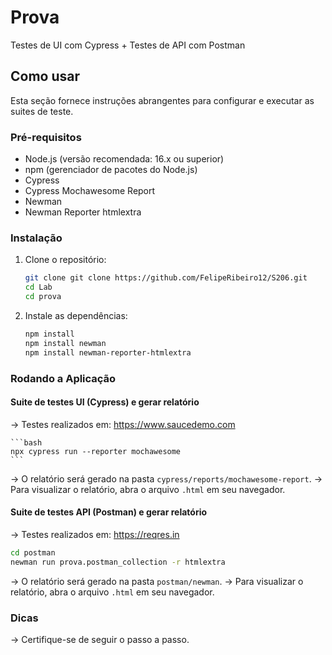 # Prova

Testes de UI com Cypress + Testes de API com Postman

## Como usar

Esta seção fornece instruções abrangentes para configurar e executar as suites de teste.

### Pré-requisitos

- Node.js (versão recomendada: 16.x ou superior)
- npm (gerenciador de pacotes do Node.js)
- Cypress
- Cypress Mochawesome Report
- Newman
- Newman Reporter htmlextra

### Instalação

1. Clone o repositório:

   ```bash
   git clone git clone https://github.com/FelipeRibeiro12/S206.git
   cd Lab
   cd prova
   ```

2. Instale as dependências:

   ```bash
   npm install
   npm install newman
   npm install newman-reporter-htmlextra
   ```

### Rodando a Aplicação

#### Suite de testes UI (Cypress) e gerar relatório

-> Testes realizados em: https://www.saucedemo.com

    ```bash
    npx cypress run --reporter mochawesome
    ```

-> O relatório será gerado na pasta `cypress/reports/mochawesome-report`.
-> Para visualizar o relatório, abra o arquivo `.html` em seu navegador.

#### Suite de testes API (Postman) e gerar relatório

-> Testes realizados em: https://reqres.in

```bash
cd postman
newman run prova.postman_collection -r htmlextra
```

-> O relatório será gerado na pasta `postman/newman`.
-> Para visualizar o relatório, abra o arquivo `.html` em seu navegador.

### Dicas

-> Certifique-se de seguir o passo a passo.
